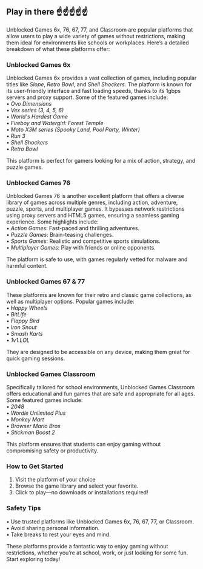 ##  Play in there ☝☝☝☝☝

Unblocked Games 6x, 76, 67, 77, and Classroom are popular platforms that allow users to play a wide variety of games without restrictions, making them ideal for environments like schools or workplaces. Here’s a detailed breakdown of what these platforms offer:

### **Unblocked Games 6x**  
Unblocked Games 6x provides a vast collection of games, including popular titles like *Slope*, *Retro Bowl*, and *Shell Shockers*. The platform is known for its user-friendly interface and fast loading speeds, thanks to its 1gbps servers and proxy support. Some of the featured games include:  
• *Ovo Dimensions*  
• *Vex series (3, 4, 5, 6)*  
• *World's Hardest Game*  
• *Fireboy and Watergirl: Forest Temple*  
• *Moto X3M series (Spooky Land, Pool Party, Winter)*  
• *Run 3*  
• *Shell Shockers*  
• *Retro Bowl*  

This platform is perfect for gamers looking for a mix of action, strategy, and puzzle games.

### **Unblocked Games 76**  
Unblocked Games 76 is another excellent platform that offers a diverse library of games across multiple genres, including action, adventure, puzzle, sports, and multiplayer games. It bypasses network restrictions using proxy servers and HTML5 games, ensuring a seamless gaming experience. Some highlights include:  
• *Action Games*: Fast-paced and thrilling adventures.  
• *Puzzle Games*: Brain-teasing challenges.  
• *Sports Games*: Realistic and competitive sports simulations.  
• *Multiplayer Games*: Play with friends or online opponents.  

The platform is safe to use, with games regularly vetted for malware and harmful content.

### **Unblocked Games 67 & 77**  
These platforms are known for their retro and classic game collections, as well as multiplayer options. Popular games include:  
• *Happy Wheels*  
• *BitLife*  
• *Flappy Bird*  
• *Iron Snout*  
• *Smash Karts*  
• *1v1.LOL*  

They are designed to be accessible on any device, making them great for quick gaming sessions.

### **Unblocked Games Classroom**  
Specifically tailored for school environments, Unblocked Games Classroom offers educational and fun games that are safe and appropriate for all ages. Some featured games include:  
• *2048*  
• *Wordle Unlimited Plus*  
• *Monkey Mart*  
• *Browser Mario Bros*  
• *Stickman Boost 2*  

This platform ensures that students can enjoy gaming without compromising safety or productivity.

### **How to Get Started**  
1. Visit the platform of your choice 
2. Browse the game library and select your favorite.  
3. Click to play—no downloads or installations required!  

### **Safety Tips**  
• Use trusted platforms like Unblocked Games 6x, 76, 67, 77, or Classroom.  
• Avoid sharing personal information.  
• Take breaks to rest your eyes and mind.  

These platforms provide a fantastic way to enjoy gaming without restrictions, whether you’re at school, work, or just looking for some fun. Start exploring today!

